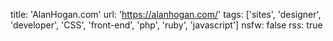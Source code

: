 title: 'AlanHogan.com'
url: 'https://alanhogan.com/'
tags: ['sites', 'designer', 'developer', 'CSS', 'front-end', 'php', 'ruby', 'javascript']
nsfw: false
rss: true
